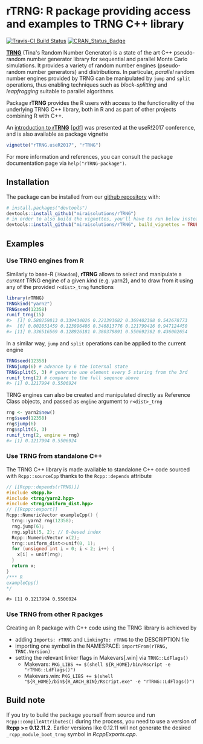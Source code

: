 
<!-- README.md is generated from README.Rmd. Please edit that file -->
rTRNG: R package providing access and examples to TRNG C++ library
==================================================================

[![Travis-CI Build Status](https://travis-ci.org/miraisolutions/rTRNG.svg?branch=master)](https://travis-ci.org/miraisolutions/rTRNG) [![CRAN\_Status\_Badge](http://www.r-pkg.org/badges/version/rTRNG)](https://cran.r-project.org/package=rTRNG)

**[TRNG](https://numbercrunch.de/trng/)** (Tina's Random Number Generator) is a state of the art C++ pseudo-random number generator library for sequential and parallel Monte Carlo simulations. It provides a variety of random number engines (pseudo-random number generators) and distributions. In particular, *parallel* random number engines provided by TRNG can be manipulated by `jump` and `split` operations, thus enabling techniques such as *block-splitting* and *leapfrogging* suitable to parallel algorithms.

Package **rTRNG** provides the R users with access to the functionality of the underlying TRNG C++ library, both in R and as part of other projects combining R with C++.

An [introduction to **rTRNG**](https://user2017.sched.com/event/Axpj/rtrng-advanced-parallel-random-number-generation-in-r) \[[pdf](http://schd.ws/hosted_files/user2017/93/Mirai.rTRNG.useR2017.pdf)\] was presented at the useR!2017 conference, and is also available as package vignette

``` r
vignette("rTRNG.useR2017", "rTRNG")
```

For more information and references, you can consult the package documentation page via `help("rTRNG-package")`.

Installation
------------

The package can be installed from our [github repository](https://github.com/miraisolutions/rTRNG) with:

``` r
# install.packages("devtools")
devtools::install_github("miraisolutions/rTRNG")
# in order to also build the vignettes, you'll have to run below instead
devtools::install_github("miraisolutions/rTRNG", build_vignettes = TRUE)
```

Examples
--------

### Use TRNG engines from R

Similarly to base-R (`?Random`), **rTRNG** allows to select and manipulate a *current* TRNG engine of a given *kind* (e.g. yarn2), and to draw from it using any of the provided `r<dist>_trng` functions

``` r
library(rTRNG)
TRNGkind("yarn2") 
TRNGseed(12358)
runif_trng(15)
#>  [1] 0.580259813 0.339434026 0.221393682 0.369402388 0.542678773
#>  [6] 0.002851459 0.123996486 0.346813776 0.121799416 0.947124450
#> [11] 0.336516569 0.128926181 0.380379891 0.550692382 0.436002654
```

In a similar way, `jump` and `split` operations can be applied to the current engine

``` r
TRNGseed(12358)
TRNGjump(6) # advance by 6 the internal state
TRNGsplit(5, 3) # generate une element every 5 staring from the 3rd
runif_trng(2) # compare to the full seqence above
#> [1] 0.1217994 0.5506924
```

TRNG engines can also be created and manipulated directly as Reference Class objects, and passed as `engine` argument to `r<dist>_trng`

``` r
rng <- yarn2$new()
rng$seed(12358)
rng$jump(6)
rng$split(5, 3)
runif_trng(2, engine = rng)
#> [1] 0.1217994 0.5506924
```

### Use TRNG from standalone C++

The TRNG C++ library is made available to standalone C++ code sourced with `Rcpp::sourceCpp` thanks to the `Rcpp::depends` attribute

``` cpp
// [[Rcpp::depends(rTRNG)]]
#include <Rcpp.h>
#include <trng/yarn2.hpp>
#include <trng/uniform_dist.hpp>
// [[Rcpp::export]]
Rcpp::NumericVector exampleCpp() {
  trng::yarn2 rng(12358);
  rng.jump(6);
  rng.split(5, 2); // 0-based index
  Rcpp::NumericVector x(2);
  trng::uniform_dist<>unif(0, 1);
  for (unsigned int i = 0; i < 2; i++) {
    x[i] = unif(rng);
  }
  return x;
}
/*** R
exampleCpp()
*/
```

    #> [1] 0.1217994 0.5506924

### Use TRNG from other R packges

Creating an R package with C++ code using the TRNG library is achieved by

-   adding `Imports: rTRNG` and `LinkingTo: rTRNG` to the DESCRIPTION file
-   importing one symbol in the NAMESPACE: `importFrom(rTRNG, TRNC.Version)`
-   setting the relevant linker flags in Makevars\[.win\] via `TRNG::LdFlags()`
    -   Makevars: `PKG_LIBS += $(shell ${R_HOME}/bin/Rscript -e "rTRNG::LdFlags()")`
    -   Makevars.win: `PKG_LIBS += $(shell "${R_HOME}/bin${R_ARCH_BIN}/Rscript.exe" -e "rTRNG::LdFlags()")`

Build note
----------

If you try to build the package yourself from source and run `Rcpp::compileAttributes()` during the process, you need to use a version of **Rcpp &gt;= 0.12.11.2**. Earlier versions like 0.12.11 will not generate the desired `_rcpp_module_boot_trng` symbol in *RcppExports.cpp*.
